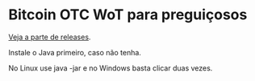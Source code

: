 # Bitcoin OTC WoT para preguiçosos

[Veja a parte de releases](https://github.com/btcbrdev/bitcoin-otc-wot-for-the-lazy/releases).

Instale o Java primeiro, caso não tenha.

No Linux use java -jar <jar-file> e no Windows basta clicar duas vezes.
